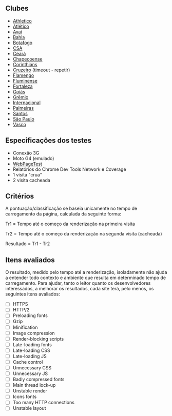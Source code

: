 ## Clubes

- [Athletico](/clubes/athletico)
- [Atlético](/clubes/atletico)
- [Avaí](/clubes/avai)
- [Bahia](/clubes/bahia)
- [Botafogo](/clubes/botafogo)
- [CSA](/clubes/csa)
- [Ceará](/clubes/ceara)
- [Chapecoense](/clubes/chapecoense)
- [Corinthians](/clubes/corinthians)
- [Cruzeiro](/clubes/cruzeiro) (timeout - repetir)
- [Flamengo](/clubes/flamengo)
- [Fluminense](/clubes/fluminense)
- [Fortaleza](/clubes/fortaleza)
- [Goiás](/clubes/goias)
- [Grêmio](/clubes/gremio)
- [Internacional](/clubes/internacional)
- [Palmeiras](/clubes/palmeiras)
- [Santos](/clubes/santos)
- [São Paulo](/clubes/sao-paulo)
- [Vasco](/clubes/vasco)

## Especificações dos testes

- Conexão 3G
- Moto G4 (emulado)
- [WebPageTest](https://www.webpagetest.org/)
- Relatórios do Chrome Dev Tools Network e Coverage
- 1 visita "crua"
- 2 visita cacheada

## Critérios

A pontuação/classificação se baseia unicamente no tempo de carregamento da página, calculada da seguinte forma:

Tr1 = Tempo até o começo da renderização na primeira visita

Tr2 = Tempo até o começo da renderização na segunda visita (cacheada)

Resultado = Tr1 - Tr2

## Itens avaliados

O resultado, medido pelo tempo até a renderização, isoladamente não ajuda a entender todo contexto e ambiente que resulta em determinado tempo de carregamento. Para ajudar, tanto o leitor quanto os desenvolvedores interessados, a melhorar os resultados, cada site terá, pelo menos, os seguintes itens avaliados:

- [ ] HTTPS
- [ ] HTTP/2
- [ ] Preloading fonts
- [ ] Gzip
- [ ] Minification
- [ ] Image compression
- [ ] Render-blocking scripts
- [ ] Late-loading fonts
- [ ] Late-loading CSS
- [ ] Late-loading JS
- [ ] Cache control
- [ ] Unnecessary CSS
- [ ] Unnecessary JS
- [ ] Badly compressed fonts
- [ ] Main thread lock-up
- [ ] Unstable render
- [ ] Icons fonts
- [ ] Too many HTTP connections
- [ ] Unstable layout
